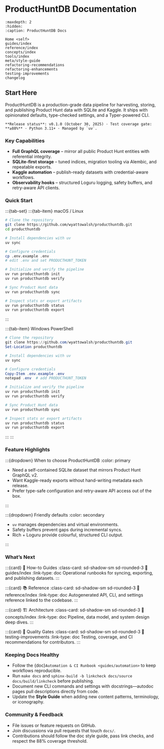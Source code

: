 # ProductHuntDB Documentation

```{toctree}
:maxdepth: 2
:hidden:
:caption: ProductHuntDB Docs

Home <self>
guides/index
reference/index
concepts/index
tools/index
meta/style-guide
refactoring-recommendations
refactoring-enhancements
testing-improvements
changelog
```

## Start Here

ProductHuntDB is a production-grade data pipeline for harvesting, storing, and publishing Product Hunt data with SQLite and Kaggle. It ships with opinionated defaults, type-checked settings, and a Typer-powered CLI.

```{note}
**Release status**: v0.1.0 (October 30, 2025) · Test coverage gate: **≥88%** · Python 3.11+ · Managed by `uv`.
```

### Key Capabilities

- **Full GraphQL coverage** – mirror all public Product Hunt entities with referential integrity.
- **SQLite-first storage** – tuned indices, migration tooling via Alembic, and repeatable exports.
- **Kaggle automation** – publish-ready datasets with credential-aware workflows.
- **Observability hooks** – structured Loguru logging, safety buffers, and retry-aware API clients.

### Quick Start

:::{tab-set}
:::{tab-item} macOS / Linux
```bash
# Clone the repository
git clone https://github.com/wyattowalsh/producthuntdb.git
cd producthuntdb

# Install dependencies with uv
uv sync

# Configure credentials
cp .env.example .env
# edit .env and set PRODUCTHUNT_TOKEN

# Initialize and verify the pipeline
uv run producthuntdb init
uv run producthuntdb verify

# Sync Product Hunt data
uv run producthuntdb sync

# Inspect stats or export artifacts
uv run producthuntdb status
uv run producthuntdb export
```
:::

:::{tab-item} Windows PowerShell
```powershell
# Clone the repository
git clone https://github.com/wyattowalsh/producthuntdb.git
Set-Location producthuntdb

# Install dependencies with uv
uv sync

# Configure credentials
Copy-Item .env.example .env
notepad .env  # add PRODUCTHUNT_TOKEN

# Initialize and verify the pipeline
uv run producthuntdb init
uv run producthuntdb verify

# Sync Product Hunt data
uv run producthuntdb sync

# Inspect stats or export artifacts
uv run producthuntdb status
uv run producthuntdb export
```
:::
:::

### Feature Highlights

:::{dropdown} When to choose ProductHuntDB
:color: primary

- Need a self-contained SQLite dataset that mirrors Product Hunt GraphQL v2.
- Want Kaggle-ready exports without hand-writing metadata each release.
- Prefer type-safe configuration and retry-aware API access out of the box.

:::

:::{dropdown} Friendly defaults
:color: secondary

- `uv` manages dependencies and virtual environments.
- Safety buffers prevent gaps during incremental syncs.
- Rich + Loguru provide colourful, structured CLI output.

:::

### What’s Next

:::{card} 🧭 How-to Guides
:class-card: sd-shadow-sm sd-rounded-3
:link: guides/index
:link-type: doc
Operational runbooks for syncing, exporting, and publishing datasets.
:::

:::{card} 📚 Reference
:class-card: sd-shadow-sm sd-rounded-3
:link: reference/index
:link-type: doc
Autogenerated API, CLI, and settings reference linked to the codebase.
:::

:::{card} 🏗️ Architecture
:class-card: sd-shadow-sm sd-rounded-3
:link: concepts/index
:link-type: doc
Pipeline, data model, and system design deep dives.
:::

:::{card} 🧪 Quality Gates
:class-card: sd-shadow-sm sd-rounded-3
:link: testing-improvements
:link-type: doc
Testing, coverage, and CI recommendations for contributors.
:::

### Keeping Docs Healthy

- Follow the {doc}`Automation & CI Runbook <guides/automation>` to keep workflows reproducible.
- Run `make docs` and `sphinx-build -b linkcheck docs/source docs/build/linkcheck` before publishing.
- Document new CLI commands and settings with docstrings—autodoc pages pull descriptions directly from code.
- Update the **Style Guide** when adding new content patterns, terminology, or iconography.

### Community & Feedback

- File issues or feature requests on GitHub.
- Join discussions via pull requests that touch `docs/`.
- Contributions should follow the doc style guide, pass link checks, and respect the 88% coverage threshold.
